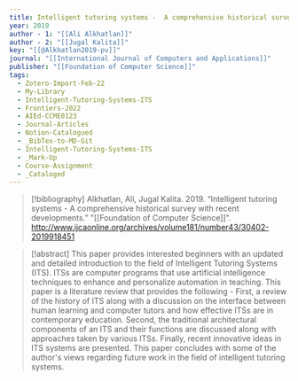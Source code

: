 ```yaml
---
title: Intelligent tutoring systems -  A comprehensive historical survey with recent developments
year: 2019
author - 1: "[[Ali Alkhatlan]]"
author - 2: "[[Jugal Kalita]]"
key: "[[@Alkhatlan2019-pv]]"
journal: "[[International Journal of Computers and Applications]]"
publisher: "[[Foundation of Computer Science]]"
tags:
  - Zotero-Import-Feb-22
  - My-Library
  - Intelligent-Tutoring-Systems-ITS
  - Frontiers-2022
  - AIEd-CCME0123
  - Journal-Articles
  - Notion-Catalogued
  - _BibTex-to-MD-Git
  - Intelligent-Tutoring-Systems-ITS
  - _Mark-Up
  - Course-Assignment
  - _Cataloged
---
```


> [!bibliography]
> Alkhatlan, Ali, Jugal Kalita. 2019. “Intelligent tutoring systems -  A comprehensive historical survey with recent developments.” "[[Foundation of Computer Science]]". http://www.ijcaonline.org/archives/volume181/number43/30402-2019918451

> [!abstract]
> This paper provides interested beginners with an updated and detailed introduction to the field of Intelligent Tutoring Systems (ITS). ITSs are computer programs that use artificial intelligence techniques to enhance and personalize automation in teaching. This paper is a literature review that provides the following -  First, a review of the history of ITS along with a discussion on the interface between human learning and computer tutors and how effective ITSs are in contemporary education. Second, the traditional architectural components of an ITS and their functions are discussed along with approaches taken by various ITSs. Finally, recent innovative ideas in ITS systems are presented. This paper concludes with some of the author's views regarding future work in the field of intelligent tutoring systems.